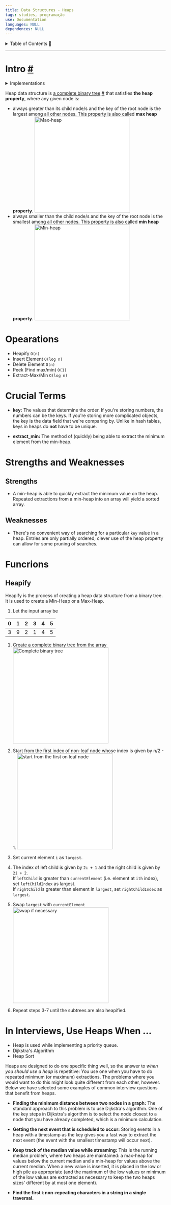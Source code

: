 ```yaml
---
title: Data Structures - Heaps
tags: studies, programação
use: Documentation
languages: NULL
dependences: NULL
---
```


<details> <summary>Table of Contents 🔖</summary>

- [Intro #](#intro-)
- [Opearations](#opearations)
- [Crucial Terms](#crucial-terms)
- [Strengths and Weaknesses](#strengths-and-weaknesses)
	- [Strengths](#strengths)
	- [Weaknesses](#weaknesses)
- [Funcrions](#funcrions)
	- [Heapify](#heapify)
- [In Interviews, Use Heaps When ...](#in-interviews-use-heaps-when-)

</details>

---

# Intro [#](https://www.techtarget.com/whatis/definition/heap)

<details> <summary>Implementations</summary>

[`C`](../Languages/C/heap_implementation.md) | [`Python`](../Languages/Python/heap_implementation.md) | [`JavaScript`](../Languages/JS/heap_implementation.md)

</details>

Heap data structure is [a complete binary tree](#binary-tree) [#](https://www.programiz.com/dsa/complete-binary-tree) that satisfies **the heap property**, where any given node is:

-   always greater than its child node/s and the key of the root node is the largest among all other nodes. This property is also called **max heap property**.
	<img src="https://www.programiz.com/sites/tutorial2program/files/maxheap_1.png" alt="Max-heap" style="background-color:white" width="300">
-   always smaller than the child node/s and the key of the root node is the smallest among all other nodes. This property is also called **min heap property**.
	<img src="https://www.programiz.com/sites/tutorial2program/files/minheap_0.png" alt="Min-heap" style="background-color:white" width="300">

# Opearations

- Heapify `O(n)`
- Insert Element `O(log n)`
- Delete Element `O(n)`
- Peek (Find max/min) `O(1)`
- Extract-Max/Min `O(log n)`

# Crucial Terms

-   **key:** The values that determine the order. If you're storing numbers, the numbers can be the keys. If you're storing more complicated objects, the key is the data field that we're comparing by. Unlike in hash tables, keys in heaps do **not** have to be unique.

-   **extract\_min:** The method of (quickly) being able to extract the minimum element from the min-heap.

# Strengths and Weaknesses

## Strengths

-   A min-heap is able to quickly extract the minimum value on the heap. Repeated extractions from a min-heap into an array will yield a sorted array.
    

## Weaknesses

-   There's no convenient way of searching for a particular `key` value in a heap. Entries are only partially ordered; clever use of the heap property can allow for some pruning of searches.
    

# Funcrions

## Heapify

Heapify is the process of creating a heap data structure from a binary tree. It is used to create a Min-Heap or a Max-Heap.

1. Let the input array be

| 0   | 1   | 2   | 3   | 4   | 5   |
| --- | --- | --- | --- | --- | --- |
| 3   | 9   | 2   | 1   | 4   | 5   |

1. Create a complete binary tree from the array
	<img src="https://www.programiz.com/sites/tutorial2program/files/completebt-1_0.png" alt="Complete binary tree" style="background-color:white" width="300">
	
2. Start from the first index of non-leaf node whose index is given by n/2 - 1.
	<img src="https://www.programiz.com/sites/tutorial2program/files/start_1.png" alt="start from the first on leaf node" style="background-color:white" width="300">

4.   Set current element `i` as `largest`.

5.   The index of left child is given by `2i + 1` and the right child is given by `2i + 2`.  
    If `leftChild` is greater than `currentElement` (i.e. element at `ith` index), set `leftChildIndex` as largest.  
    If `rightChild` is greater than element in `largest`, set `rightChildIndex` as `largest`.

6.   Swap `largest` with `currentElement`
	<img src="https://www.programiz.com/sites/tutorial2program/files/swap_1.png" alt="swap if necessary" style="background-color:white" width="300">

7.   Repeat steps 3-7 until the subtrees are also heapified.

# In Interviews, Use Heaps When ...

- Heap is used while implementing a priority queue.
- Dijkstra's Algorithm
- Heap Sort

Heaps are designed to do one specific thing well, so the answer to _when you should use a heap_ is repetitive: You use one when you have to do repeated minimum (or maximum) extractions. The problems where you would want to do this might look quite different from each other, however. Below we have selected some examples of common interview questions that benefit from heaps.

-   **Finding the minimum distance between two nodes in a graph:** The standard approach to this problem is to use Dijkstra's algorithm. One of the key steps in Dijkstra's algorithm is to select the node closest to a node that you have already completed, which is a minimum calculation.

-   **Getting the next event that is scheduled to occur:** Storing events in a heap with a timestamp as the key gives you a fast way to extract the next event (the event with the smallest timestamp will occur next).

-   **Keep track of the median value while streaming:** This is the running median problem, where two heaps are maintained: a max-heap for values below the current median and a min-heap for values above the current median. When a new value is inserted, it is placed in the low or high pile as appropriate (and the maximum of the low values or minimum of the low values are extracted as necessary to keep the two heaps sizes' different by at most one element).

-   **Find the first `k` non-repeating characters in a string in a single traversal.**

